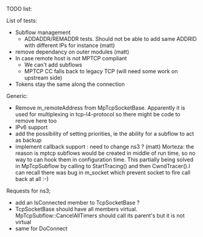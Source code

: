 TODO list:

List of tests:
* Subflow management
	* ADDADDR/REMADDR tests. Should not be able to add same ADDRID with different IPs for instance (matt)
* remove dependancy on outer modules (matt)
* In case remote host is not MPTCP compliant
	* We can't add subflows
	* MPTCP CC falls back to legacy TCP (will need some work on upstream side)
* Tokens stay the same along the connection

Generic:
* Remove m_remoteAddress from MpTcpSocketBase. Apparently it is used for multiplexing in tcp-l4-protocol so there might be code to remove here too
* IPv6 support
* add the possibility of setting priorities, ie the ability for a subflow to act as backup
* implement callback support : need to change ns3 ? (matt)
Morteza: the reason is mptcp subflows would be created in middle of run time, so no way to can hook them in configuration time. This partially being solved in MpTcpSubflow by calling to StartTracing() and then CwndTracer().I can recall there was bug in m_socket which prevent socket to fire call back at all :-)

Requests for ns3;
* add an IsConnected member to TcpSocketBase ?
* TcpSocketBase should have all members virtual. MpTcpSubflow::CancelAllTimers should call its parent's but it is not virtual
* same for DoConnect
